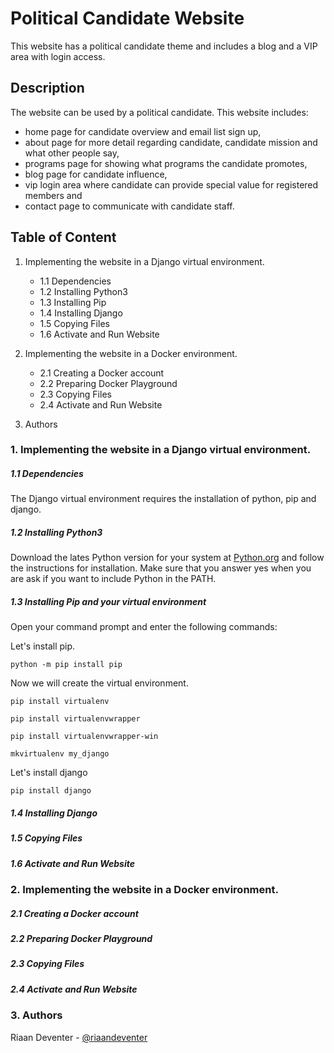 # Political Candidate Website

This website has a political candidate theme and includes a blog and a VIP area with login access.

## Description

The website can be used by a political candidate. This website includes:
* home page for candidate overview and email list sign up,
* about page for more detail regarding candidate, candidate mission and what other people say,
* programs page for showing what programs the candidate promotes, 
* blog page for candidate influence,
* vip login area where candidate can provide special value for registered members and
* contact page to communicate with candidate staff.

## Table of Content
1.  Implementing the website in a Django virtual environment.
    - 1.1   Dependencies
    - 1.2   Installing Python3
    - 1.3   Installing Pip
    - 1.4   Installing Django
    - 1.5   Copying Files
    - 1.6   Activate and Run Website
             
2.  Implementing the website in a Docker environment.
    - 2.1   Creating a Docker account
    - 2.2   Preparing Docker Playground
    - 2.3   Copying Files
    - 2.4   Activate and Run Website
  
3.  Authors

### 1.  Implementing the website in a Django virtual environment.

##### 1.1   Dependencies

The Django virtual environment requires the installation of python, pip and django.

##### 1.2   Installing Python3

Download the lates Python version for your system at [Python.org](https://www.python.org/downloads/) and follow the instructions for installation.  Make sure that you
answer yes when you are ask if you want to include Python in the PATH.

##### 1.3   Installing Pip and your virtual environment

Open your command prompt and enter the following commands:

Let's install pip.
```
python -m pip install pip
```
Now we will create the virtual environment.
```
pip install virtualenv
```
```
pip install virtualenvwrapper
```
```
pip install virtualenvwrapper-win
```
```
mkvirtualenv my_django
```
Let's install django
```
pip install django
```

##### 1.4   Installing Django

##### 1.5   Copying Files

##### 1.6   Activate and Run Website

### 2.  Implementing the website in a Docker environment.

##### 2.1   Creating a Docker account

##### 2.2   Preparing Docker Playground

##### 2.3   Copying Files

##### 2.4   Activate and Run Website

### 3.  Authors

Riaan Deventer  - [@riaandeventer](https://twitter.com/riaandeventer)
